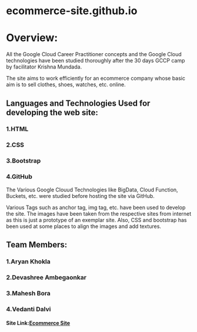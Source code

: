 # ecommerce-site.github.io
<h1>Overview:</h1>
<p> All the Google Cloud Career Practitioner concepts and the Google Cloud technologies have been studied thoroughly after the 30 days GCCP camp by facilitator Krishna Mundada.</p>
<p>The site aims to work efficiently for an ecommerce company whose basic aim is to sell clothes, shoes, watches, etc. online.</p>

<h2>Languages and Technologies Used for developing the web site:</h2>
<h3>1.HTML</h3>
<h3>2.CSS</h3>
<h3>3.Bootstrap</h3>
<h3>4.GitHub</h3>

<p>The Various Google Clouud Technologies like BigData, Cloud Function, Buckets, etc. were studied before hosting the site via GitHub.</p>
<p>Various Tags such as anchor tag, img tag, etc. have been used to develop the site. The images have been taken from the respective sites from internet as this is just a prototype of an exemplar site. Also, CSS and bootstrap has been used at some places to align the images and add textures.</p>

<h2>Team Members:</h2>
<h3>1.Aryan Khokla</h3>
<h3>2.Devashree Ambegaonkar</h3>
<h3>3.Mahesh Bora</h3>
<h3>4.Vedanti Dalvi</h3>

<h4>Site Link:<a href="https://mahesh-bora.github.io/redstore-ecommerce-site.github.io/">Ecommerce Site</a></h4>

